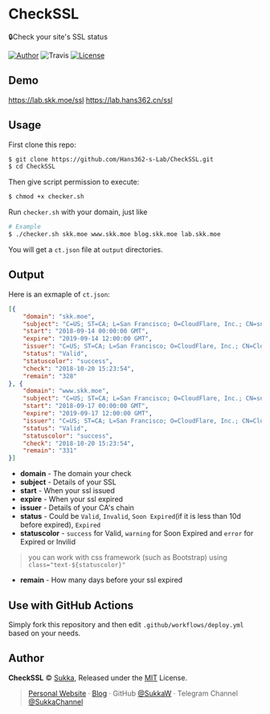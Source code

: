 # CheckSSL

:lock:Check your site's SSL status

[![Author](https://img.shields.io/badge/Author-Sukka-b68469.svg?style=flat-square)](https://skk.moe)
![Travis](https://img.shields.io/travis/SukkaLab/ssl.svg?style=flat-square)
[![License](https://img.shields.io/github/license/sukkaw/CheckSSL.svg?style=flat-square)](./LICENSE)

## Demo

https://lab.skk.moe/ssl
https://lab.hans362.cn/ssl

## Usage

First clone this repo:

```bash
$ git clone https://github.com/Hans362-s-Lab/CheckSSL.git
$ cd CheckSSL
```

Then give script permission to execute:

```bash
$ chmod +x checker.sh
```

Run `checker.sh` with your domain, just like

```bash
# Example
$ ./checker.sh skk.moe www.skk.moe blog.skk.moe lab.skk.moe
```

You will get a `ct.json` file at `output` directories.

## Output

Here is an exmaple of `ct.json`:

```json
[{
	"domain": "skk.moe",
	"subject": "C=US; ST=CA; L=San Francisco; O=CloudFlare, Inc.; CN=sni.cloudflaressl.com",
	"start": "2018-09-14 00:00:00 GMT",
	"expire": "2019-09-14 12:00:00 GMT",
	"issuer": "C=US; ST=CA; L=San Francisco; O=CloudFlare, Inc.; CN=CloudFlare Inc ECC CA-2",
	"status": "Valid",
	"statuscolor": "success",
	"check": "2018-10-20 15:23:54",
	"remain": "328"
}, {
	"domain": "www.skk.moe",
	"subject": "C=US; ST=CA; L=San Francisco; O=CloudFlare, Inc.; CN=sni.cloudflaressl.com",
	"start": "2018-09-17 00:00:00 GMT",
	"expire": "2019-09-17 12:00:00 GMT",
	"issuer": "C=US; ST=CA; L=San Francisco; O=CloudFlare, Inc.; CN=CloudFlare Inc ECC CA-2",
	"status": "Valid",
	"statuscolor": "success",
	"check": "2018-10-20 15:23:54",
	"remain": "331"
}]
```

- **domain** - The domain your check
- **subject** - Details of your SSL
- **start** - When your ssl issued
- **expire** - When your ssl expired
- **issuer** - Details of your CA's chain
- **status** - Could be `Valid`, `Invalid`, `Soon Expired`(if it is less than 10d before expired), `Expired`
- **statuscolor** - `success` for Valid, `warning` for Soon Expired and `error` for Expired or Invilid

> you can work with css framework (such as Bootstrap) using `class="text-${statuscolor}"`

- **remain** - How many days before your ssl expired

## Use with GitHub Actions

Simply fork this repository and then edit `.github/workflows/deploy.yml` based on your needs.

## Author

**CheckSSL** © [Sukka](https://github.com/SukkaW), Released under the [MIT](./LICENSE) License.

> [Personal Website](https://skk.moe) · [Blog](https://blog.skk.moe) · GitHub [@SukkaW](https://github.com/SukkaW) · Telegram Channel [@SukkaChannel](https://t.me/SukkaChannel)


